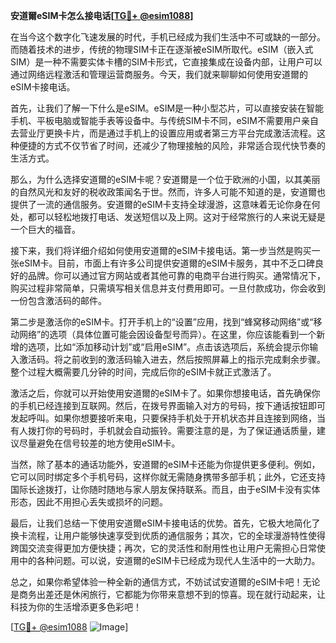 **安道爾eSIM卡怎么接电话[[TG💪+ @esim1088](https://t.me/s/esim1088)]**

在当今这个数字化飞速发展的时代，手机已经成为我们生活中不可或缺的一部分。而随着技术的进步，传统的物理SIM卡正在逐渐被eSIM所取代。eSIM（嵌入式SIM）是一种不需要实体卡槽的SIM卡形式，它直接集成在设备内部，让用户可以通过网络远程激活和管理运营商服务。今天，我们就来聊聊如何使用安道爾的eSIM卡接电话。

首先，让我们了解一下什么是eSIM。eSIM是一种小型芯片，可以直接安装在智能手机、平板电脑或智能手表等设备中。与传统SIM卡不同，eSIM不需要用户亲自去营业厅更换卡片，而是通过手机上的设置应用或者第三方平台完成激活流程。这种便捷的方式不仅节省了时间，还减少了物理接触的风险，非常适合现代快节奏的生活方式。

那么，为什么选择安道爾的eSIM卡呢？安道爾是一个位于欧洲的小国，以其美丽的自然风光和友好的税收政策闻名于世。然而，许多人可能不知道的是，安道爾也提供了一流的通信服务。安道爾的eSIM卡支持全球漫游，这意味着无论你身在何处，都可以轻松地拨打电话、发送短信以及上网。这对于经常旅行的人来说无疑是一个巨大的福音。

接下来，我们将详细介绍如何使用安道爾的eSIM卡接电话。第一步当然是购买一张eSIM卡。目前，市面上有许多公司提供安道爾的eSIM卡服务，其中不乏口碑良好的品牌。你可以通过官方网站或者其他可靠的电商平台进行购买。通常情况下，购买过程非常简单，只需填写相关信息并支付费用即可。一旦付款成功，你会收到一份包含激活码的邮件。

第二步是激活你的eSIM卡。打开手机上的“设置”应用，找到“蜂窝移动网络”或“移动网络”的选项（具体位置可能会因设备型号而异）。在这里，你应该能看到一个新增的选项，比如“添加移动计划”或“启用eSIM”。点击该选项后，系统会提示你输入激活码。将之前收到的激活码输入进去，然后按照屏幕上的指示完成剩余步骤。整个过程大概需要几分钟的时间，完成后你的eSIM卡就正式激活了。

激活之后，你就可以开始使用安道爾的eSIM卡了。如果你想接电话，首先确保你的手机已经连接到互联网。然后，在拨号界面输入对方的号码，按下通话按钮即可发起呼叫。如果你想要接听来电，只要保持手机处于开机状态并且连接到网络，当有人拨打你的号码时，手机就会自动振铃。需要注意的是，为了保证通话质量，建议尽量避免在信号较差的地方使用eSIM卡。

当然，除了基本的通话功能外，安道爾的eSIM卡还能为你提供更多便利。例如，它可以同时绑定多个手机号码，这样你就无需随身携带多部手机；此外，它还支持国际长途拨打，让你随时随地与家人朋友保持联系。而且，由于eSIM卡没有实体形态，因此不用担心丢失或损坏的问题。

最后，让我们总结一下使用安道爾eSIM卡接电话的优势。首先，它极大地简化了换卡流程，让用户能够快速享受到优质的通信服务；其次，它的全球漫游特性使得跨国交流变得更加方便快捷；再次，它的灵活性和耐用性也让用户无需担心日常使用中的各种问题。可以说，安道爾的eSIM卡已经成为现代人生活中的一大助力。

总之，如果你希望体验一种全新的通信方式，不妨试试安道爾的eSIM卡吧！无论是商务出差还是休闲旅行，它都能为你带来意想不到的惊喜。现在就行动起来，让科技为你的生活增添更多色彩吧！

[[TG💪+ @esim1088](https://t.me/s/esim1088) ![Image](https://i.postimg.cc/4NQfJmqS/Snipaste-2025-05-13-00-14-12.png)]